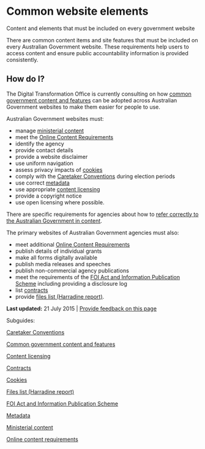Common website elements
=======================

Content and elements that must be included on every government website

There are common content items and site features that must be included on every Australian Government website. These requirements help users to access content and ensure public accountability information is provided consistently.

How do I?
---------

The Digital Transformation Office is currently consulting on how [common government content and features](991.html) can be adopted across Australian Government websites to make them easier for people to use.

Australian Government websites must:

-   manage [ministerial content](996.html)
-   meet the [Online Content Requirements](1001.html)
-   identify the agency
-   provide contact details
-   provide a website disclaimer
-   use uniform navigation
-   assess privacy impacts of [cookies](1006.html)
-   comply with the [Caretaker Conventions](1011.html) during election periods
-   use correct [metadata](1016.html)
-   use appropriate [content licensing](1021.html)
-   provide a copyright notice
-   use open licensing where possible.

There are specific requirements for agencies about how to [refer correctly to the Australian Government in content](551.html#refercorrectly).

The primary websites of Australian Government agencies must also:

-   meet additional [Online Content Requirements](1001.html)
-   publish details of individual grants
-   make all forms digitally available
-   publish media releases and speeches
-   publish non-commercial agency publications
-   meet the requirements of the [FOI Act and Information Publication Scheme](../design-guides/subguides/foi-act-and-information-publication-scheme/index.html) including providing a disclosure log
-   list [contracts](1031.html)
-   provide [files list (Harradine report)](1036.html).

**Last updated:** 21 July 2015 | [Provide feedback on this page](../feedback%3Furl_from=Common%2520website%2520elements.html)

Subguides: 

[Caretaker Conventions](1011.html)

[Common government content and features](991.html)

[Content licensing](1021.html)

[Contracts](1031.html)

[Cookies](1006.html)

[Files list (Harradine report)](1036.html)

[FOI Act and Information Publication Scheme](../design-guides/subguides/foi-act-and-information-publication-scheme/index.html)

[Metadata](1016.html)

[Ministerial content](996.html)

[Online content requirements](1001.html)

